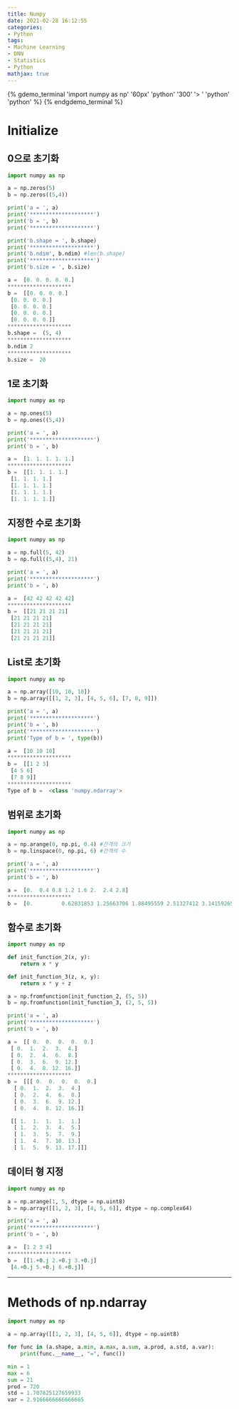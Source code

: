 ```yaml
---
title: Numpy
date: 2021-02-28 16:12:55
categories:
- Python
tags:
- Machine Learning
- DNN
- Statistics
- Python
mathjax: true
---
```

{% gdemo_terminal 'import numpy as np' '60px' 'python' '300' '> ' 'python' 'python' %}
{% endgdemo_terminal %}

<!-- More -->

# Initialize

## 0으로 초기화

~~~python init_zero.py
import numpy as np

a = np.zeros(5)
b = np.zeros((5,4))

print('a = ', a)
print('********************')
print('b = ', b)
print('********************')

print('b.shape = ', b.shape)
print('********************')
print('b.ndim', b.ndim) #len(b.shape)
print('********************')
print('b.size = ', b.size)
~~~

~~~python Result
a =  [0. 0. 0. 0. 0.]
********************
b =  [[0. 0. 0. 0.]
 [0. 0. 0. 0.]
 [0. 0. 0. 0.]
 [0. 0. 0. 0.]
 [0. 0. 0. 0.]]
********************
b.shape =  (5, 4)
********************
b.ndim 2
********************
b.size =  20
~~~

## 1로 초기화

~~~python init_one.py
import numpy as np

a = np.ones(5)
b = np.ones((5,4))

print('a = ', a)
print('********************')
print('b = ', b)
~~~

~~~python Result
a =  [1. 1. 1. 1. 1.]
********************
b =  [[1. 1. 1. 1.]
 [1. 1. 1. 1.]
 [1. 1. 1. 1.]
 [1. 1. 1. 1.]
 [1. 1. 1. 1.]]
~~~

## 지정한 수로 초기화

~~~python init_sel.py
import numpy as np

a = np.full(5, 42)
b = np.full((5,4), 21)

print('a = ', a)
print('********************')
print('b = ', b)
~~~

~~~python Result
a =  [42 42 42 42 42]
********************
b =  [[21 21 21 21]
 [21 21 21 21]
 [21 21 21 21]
 [21 21 21 21]
 [21 21 21 21]]
~~~

## List로 초기화

~~~python init_list.py
import numpy as np

a = np.array([10, 10, 10])
b = np.array([[1, 2, 3], [4, 5, 6], [7, 8, 9]])

print('a = ', a)
print('********************')
print('b = ', b)
print('********************')
print('Type of b = ', type(b))
~~~

~~~python Result
a =  [10 10 10]
********************
b =  [[1 2 3]
 [4 5 6]
 [7 8 9]]
********************
Type of b =  <class 'numpy.ndarray'>
~~~

## 범위로 초기화

~~~python init_ran.py
import numpy as np

a = np.arange(0, np.pi, 0.4) #간격의 크기
b = np.linspace(0, np.pi, 6) #간격의 수

print('a = ', a)
print('********************')
print('b = ', b)
~~~

~~~python Result
a =  [0.  0.4 0.8 1.2 1.6 2.  2.4 2.8]
********************
b =  [0.         0.62831853 1.25663706 1.88495559 2.51327412 3.14159265]
~~~

## 함수로 초기화

~~~python init_func.py
import numpy as np

def init_function_2(x, y):
    return x * y

def init_function_3(z, x, y):
    return x * y + z

a = np.fromfunction(init_function_2, (5, 5))
b = np.fromfunction(init_function_3, (2, 5, 5))

print('a = ', a)
print('********************')
print('b = ', b)
~~~

~~~python Result
a =  [[ 0.  0.  0.  0.  0.]
 [ 0.  1.  2.  3.  4.]
 [ 0.  2.  4.  6.  8.]
 [ 0.  3.  6.  9. 12.]
 [ 0.  4.  8. 12. 16.]]
********************
b =  [[[ 0.  0.  0.  0.  0.]
  [ 0.  1.  2.  3.  4.]
  [ 0.  2.  4.  6.  8.]
  [ 0.  3.  6.  9. 12.]
  [ 0.  4.  8. 12. 16.]]

 [[ 1.  1.  1.  1.  1.]
  [ 1.  2.  3.  4.  5.]
  [ 1.  3.  5.  7.  9.]
  [ 1.  4.  7. 10. 13.]
  [ 1.  5.  9. 13. 17.]]]
~~~

## 데이터 형 지정

~~~python data_type.py
import numpy as np

a = np.arange(1, 5, dtype = np.uint8)
b = np.array([[1, 2, 3], [4, 5, 6]], dtype = np.complex64)

print('a = ', a)
print('********************')
print('b = ', b)
~~~

~~~python Result
a =  [1 2 3 4]
********************
b =  [[1.+0.j 2.+0.j 3.+0.j]
 [4.+0.j 5.+0.j 6.+0.j]]
~~~

***

# Methods of np.ndarray

~~~python method_st.py
import numpy as np

a = np.array([[1, 2, 3], [4, 5, 6]], dtype = np.uint8)

for func in (a.shape, a.min, a.max, a.sum, a.prod, a.std, a.var):
    print(func.__name__, "=", func())
~~~

~~~python Result
min = 1
max = 6
sum = 21
prod = 720
std = 1.707825127659933
var = 2.9166666666666665
~~~